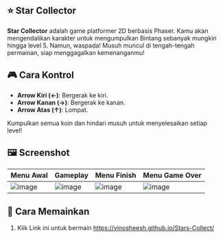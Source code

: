 ## ⭐ Star Collector

**Star Collector** adalah game platformer 2D berbasis Phaser. Kamu akan mengendalikan karakter untuk mengumpulkan Bintang sebanyak mungkin hingga level 5. Namun, waspada! Musuh muncul di tengah-tengah permainan, siap menggagalkan kemenanganmu!

## 🎮 Cara Kontrol
- **Arrow Kiri (←)**: Bergerak ke kiri.
- **Arrow Kanan (→)**: Bergerak ke kanan.
- **Arrow Atas (↑)**: Lompat.

Kumpulkan semua koin dan hindari musuh untuk menyelesaikan setiap level!

## 🖼️ Screenshot

| Menu Awal | Gameplay | Menu Finish | Menu Game Over |
|-----------|----------|-------------|-----------------|
| ![image](https://github.com/user-attachments/assets/f8d8f717-fb1f-4f53-9f9f-644d54f04eb1) | ![image](https://github.com/user-attachments/assets/2a289cf6-ffbd-40ab-b556-3d4fb976f74f) | ![image](https://github.com/user-attachments/assets/93c07e75-aa53-4fae-9fdb-8d6fdd013d8a) | ![image](https://github.com/user-attachments/assets/2068eaa3-d6b9-49a4-8ec5-4b08a934c8b0)|

## 🚀 Cara Memainkan
1. Klik Link ini untuk bermain
   https://vinosheesh.github.io/Stars-Collect/
